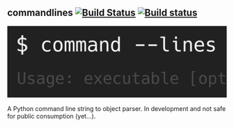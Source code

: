 ## commandlines  [![Build Status](https://travis-ci.org/chrissimpkins/commandlines.svg?branch=master)](https://travis-ci.org/chrissimpkins/commandlines) [![Build status](https://ci.appveyor.com/api/projects/status/nabadxorf9s8n0h5/branch/master?svg=true)](https://ci.appveyor.com/project/chrissimpkins/commandlines/branch/master)


<img src="https://raw.githubusercontent.com/chrissimpkins/commandlines/images/images/commandlines.png" width="740" alt="commandlines">

A Python command line string to object parser.  In development and not safe for public consumption (yet...).